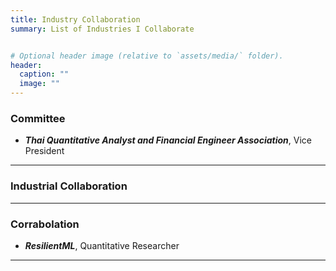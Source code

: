 ```yaml
---
title: Industry Collaboration
summary: List of Industries I Collaborate


# Optional header image (relative to `assets/media/` folder).
header:
  caption: ""
  image: ""
---
```


<div style="font-size: 14px;">
  
### Committee

- ***Thai Quantitative Analyst and Financial Engineer Association***, Vice President

___

### Industrial Collaboration


___

### Corrabolation

- ***ResilientML***, Quantitative Researcher

___


</div>
